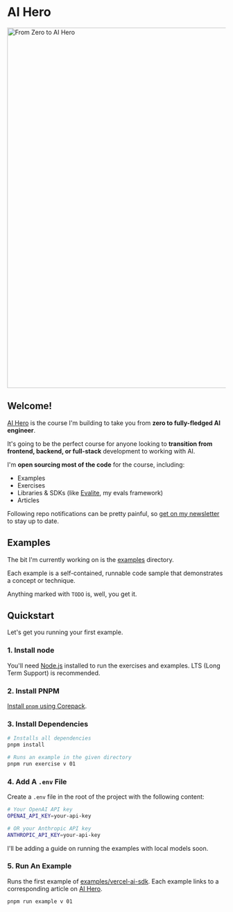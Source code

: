 # AI Hero

<a href="https://aihero.dev"><img width="830" alt="From Zero to AI Hero" src="https://github.com/user-attachments/assets/930f3e81-981f-48ec-a1b0-8ff77568c34c" /></a>

## Welcome!

[AI Hero](https://www.aihero.dev/) is the course I'm building to take you from **zero to fully-fledged AI engineer**.

It's going to be the perfect course for anyone looking to **transition from frontend, backend, or full-stack** development to working with AI.

I'm **open sourcing most of the code** for the course, including:

- Examples
- Exercises
- Libraries & SDKs (like [Evalite](https://www.evalite.dev/), my evals framework)
- Articles

Following repo notifications can be pretty painful, so [get on my newsletter](https://aihero.dev) to stay up to date.

## Examples

The bit I'm currently working on is the [examples](./examples/) directory.

Each example is a self-contained, runnable code sample that demonstrates a concept or technique.

Anything marked with `TODO` is, well, you get it.

## Quickstart

Let's get you running your first example.

### 1. Install node

You'll need [Node.js](https://nodejs.org/en/download) installed to run the exercises and examples. LTS (Long Term Support) is recommended.

### 2. Install PNPM

[Install `pnpm` using Corepack](https://pnpm.io/installation#using-corepack).

### 3. Install Dependencies

```sh
# Installs all dependencies
pnpm install

# Runs an example in the given directory
pnpm run exercise v 01
```

### 4. Add A `.env` File

Create a `.env` file in the root of the project with the following content:

```sh
# Your OpenAI API key
OPENAI_API_KEY=your-api-key

# OR your Anthropic API key
ANTHROPIC_API_KEY=your-api-key
```

I'll be adding a guide on running the examples with local models soon.

### 5. Run An Example

Runs the first example of [examples/vercel-ai-sdk](./examples/vercel-ai-sdk/). Each example links to a corresponding article on [AI Hero](https://www.aihero.dev/).

```bash
pnpm run example v 01
```

